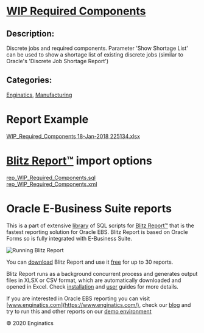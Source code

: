 # [WIP Required Components](https://www.enginatics.com/reports/wip-required-components)
## Description: 
Discrete jobs and required components.
Parameter 'Show Shortage List' can be used to show a shortage list of existing discrete jobs (similar to Oracle's 'Discrete Job Shortage Report')
## Categories: 
[Enginatics](https://www.enginatics.com/library/?pg=1&category[]=Enginatics), [Manufacturing](https://www.enginatics.com/library/?pg=1&category[]=Manufacturing)
# Report Example
[WIP_Required_Components 18-Jan-2018 225134.xlsx](https://www.enginatics.com/example/wip-required-components)
# [Blitz Report™](https://www.enginatics.com/blitz-report) import options
[rep_WIP_Required_Components.sql](https://www.enginatics.com/export/wip-required-components)\
[rep_WIP_Required_Components.xml](https://www.enginatics.com/xml/wip-required-components)
# Oracle E-Business Suite reports

This is a part of extensive [library](https://www.enginatics.com/library/) of SQL scripts for [Blitz Report™](https://www.enginatics.com/blitz-report/) that is the fastest reporting solution for Oracle EBS. Blitz Report is based on Oracle Forms so is fully integrated with E-Business Suite. 

![Running Blitz Report](https://www.enginatics.com/wp-content/uploads/2018/01/Running-blitz-report.png) 

You can [download](https://www.enginatics.com/download/) Blitz Report and use it [free](https://www.enginatics.com/pricing/) for up to 30 reports. 

Blitz Report runs as a background concurrent process and generates output files in XLSX or CSV format, which are automatically downloaded and opened in Excel. Check [installation](https://www.enginatics.com/installation-guide/) and [user](https://www.enginatics.com/user-guide/) guides for more details.

If you are interested in Oracle EBS reporting you can visit [www.enginatics.com](https://www.enginatics.com/), check our [blog](https://www.enginatics.com/blog) and try to run this and other reports on our [demo environment](http://demo.enginatics.com/)

© 2020 Enginatics